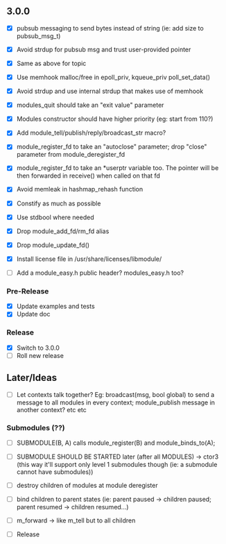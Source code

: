 ## 3.0.0

- [x] pubsub messaging to send bytes instead of string (ie: add size to pubsub_msg_t)
- [x] Avoid strdup for pubsub msg and trust user-provided pointer
- [x] Same as above for topic
- [x] Use memhook malloc/free in epoll_priv, kqueue_priv poll_set_data()
- [x] Avoid strdup and use internal strdup that makes use of memhook
- [x] modules_quit should take an "exit value" parameter
- [x] Modules constructor should have higher priority (eg: start from 110?)
- [x] Add module_tell/publish/reply/broadcast_str macro?

- [x] module_register_fd to take an "autoclose" parameter; drop "close" parameter from module_deregister_fd
- [x] module_register_fd to take an *userptr variable too. The pointer will be then forwarded in receive() when called on that fd

- [x] Avoid memleak in hashmap_rehash function

- [x] Constify as much as possible
- [x] Use stdbool where needed

- [x] Drop module_add_fd/rm_fd alias
- [x] Drop module_update_fd()

- [x] Install license file in /usr/share/licenses/libmodule/

- [ ] Add a module_easy.h public header? modules_easy.h too?

### Pre-Release

- [x] Update examples and tests
- [x] Update doc

### Release

- [x] Switch to 3.0.0
- [ ] Roll new release

## Later/Ideas

- [ ] Let contexts talk together? Eg: broadcast(msg, bool global) to send a message to all modules in every context; module_publish message in another context? etc etc

### Submodules (??)

- [ ] SUBMODULE(B, A) calls module_register(B) and module_binds_to(A);
- [ ] SUBMODULE SHOULD BE STARTED later (after all MODULES) -> ctor3 (this way it'll support only level 1 submodules though (ie: a submodule cannot have submodules))
- [ ] destroy children of modules at module deregister
- [ ] bind children to parent states (ie: parent paused -> children paused; parent resumed -> children resumed...)
- [ ] m_forward -> like m_tell but to all children

- [ ] Release
